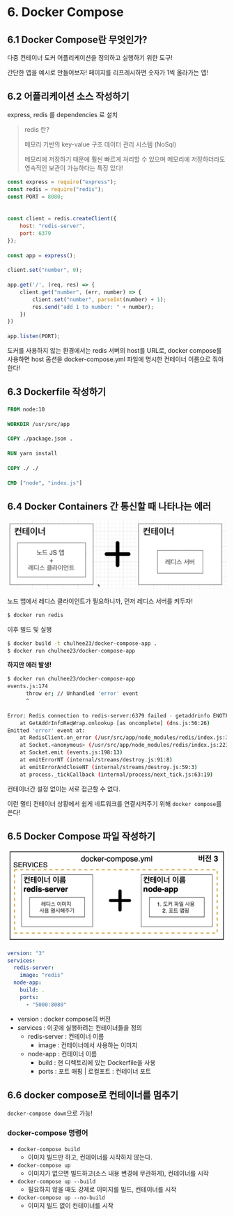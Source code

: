 # 6. Docker Compose

## 6.1 Docker Compose란 무엇인가?

다중 컨테이너 도커 어플리케이션을 정의하고 실행하기 위한 도구!

간단한 앱을 예시로 만들어보자!
페이지를 리프레시하면 숫자가 1씩 올라가는 앱!



## 6.2 어플리케이션 소스 작성하기

express, redis 를 dependencies 로 설치

> redis 란?
>
> 메모리 기반의 key-value 구조 데이터 관리 시스템 (NoSql)
>
> 메모리에 저장하기 때문에 훨씬 빠르게 처리할 수 있으며 
> 메모리에 저장하더라도 영속적인 보관이 가능하다는 특징 있다!

```js
const express = require("express");
const redis = require("redis");
const PORT = 8080;


const client = redis.createClient({
    host: "redis-server",
    port: 6379
});

const app = express();

client.set("number", 0);

app.get('/', (req, res) => {
    client.get("number", (err, number) => {
        client.set("number", parseInt(number) + 1);
        res.send("add 1 to number: " + number);
    })
})

app.listen(PORT);
```

도커를 사용하지 않는 환경에서는 redis 서버의 host를 URL로,
docker compose를 사용하면 
host 옵션을 docker-compose.yml 파일에 명시한 컨테이너 이름으로 줘야한다!



## 6.3 Dockerfile 작성하기

```dockerfile
FROM node:10

WORKDIR /usr/src/app

COPY ./package.json .

RUN yarn install

COPY ./ ./

CMD ["node", "index.js"]
```



## 6.4 Docker Containers 간 통신할 때 나타나는 에러

![image-20210825145859966](../images/06_docker_compose_containers.png)

노드 앱에서 레디스 클라이언트가 필요하니까, 먼저 레디스 서버를 켜두자!

```bash
$ docker run redis
```

이후 빌드 및 실행

```bash
$ docker build -t chulhee23/docker-compose-app .
$ docker run chulhee23/docker-compose-app
```

**하지만 에러 발생!**

```bash
$ docker run chulhee23/docker-compose-app       
events.js:174
      throw er; // Unhandled 'error' event
      ^

Error: Redis connection to redis-server:6379 failed - getaddrinfo ENOTFOUND redis-server redis-server:6379
    at GetAddrInfoReqWrap.onlookup [as oncomplete] (dns.js:56:26)
Emitted 'error' event at:
    at RedisClient.on_error (/usr/src/app/node_modules/redis/index.js:342:14)
    at Socket.<anonymous> (/usr/src/app/node_modules/redis/index.js:223:14)
    at Socket.emit (events.js:198:13)
    at emitErrorNT (internal/streams/destroy.js:91:8)
    at emitErrorAndCloseNT (internal/streams/destroy.js:59:3)
    at process._tickCallback (internal/process/next_tick.js:63:19)
```

컨테이너간 설정 없이는 서로 접근할 수 없다.

이런 멀티 컨테이너 상황에서 쉽게 네트워크를 연결시켜주기 위해 `docker compose`를 쓴다!



## 6.5 Docker Compose 파일 작성하기

![image-20210825151046418](../images/06_docker_compose.png)

```yaml
version: "3"
services:
  redis-server:
    image: "redis"
  node-app:
    build: .
    ports:
      - "5000:8080"
```

- version : docker compose의 버전
- services : 이곳에 실행하려는 컨테이너들을 정의
  - redis-server : 컨테이너 이름
    - image : 컨테이너에서 사용하는 이미지
  - node-app : 컨테이너 이름
    - build : 현 디렉토리에 있는 Dockerfile을 사용
    - ports : 포트 매핑 | 로컬포트 : 컨테이너 포트



## 6.6 docker compose로 컨테이너를 멈추기

`docker-compose down`으로 가능!



### docker-compose 명령어

- `docker-compose build`
  - 이미지 빌드만 하고, 컨테이너를 시작하지 않는다.
- `docker-compose up`
  - 이미지가 없으면 빌드하고(소스 내용 변경에 무관하게), 컨테이너를 시작
- `docker-compose up --build`
  - 필요하지 않을 때도 강제로 이미지를 빌드, 컨테이너를 시작
- `docker-compose up --no-build`
  - 이미지 빌드 없이 컨테이너를 시작

